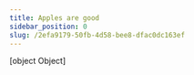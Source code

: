 ```yaml
---
title: Apples are good
sidebar_position: 0
slug: /2efa9179-50fb-4d58-bee8-dfac0dc163ef
---
```



[object Object]